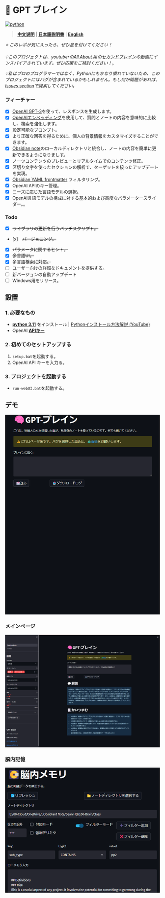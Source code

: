 # 🧠 GPT ブレイン
[![python](https://img.shields.io/badge/python-3.11-blue)](https://www.python.org/downloads/release/python-3112/)

>**[中文说明](./README_CN.md)** | **[日本語説明書](README_JP.md)** | **[English](../README.md)**

*⭐️ このレポが気に入ったら、ぜひ星を付けてください！*

*💡このプロジェクトは、youtuberの[All About AI](https://www.youtube.com/@AllAboutAI)の[セカンドブレイン](https://www.youtube.com/watch?v=1k2JpJRIoAA&ab_channel=AllAboutAI)の動画にインスパイアされています。ぜひ応援をご検討ください！*。

*💡私はプロのプログラマーではなく、Pythonにもかなり慣れていないため、このプロジェクトにはバグが含まれているかもしれません。もし何か問題があれば、[Issues section](https://github.com/sean1832/GPT-Brain/issues)で提案してください。*

### フィーチャー
- [x] [OpenAI GPT-3](https://platform.openai.com/docs/models/gpt-3)を使って、レスポンスを生成します。
- [x] [OpenAIエンベッディング](https://platform.openai.com/docs/guides/embeddings/what-are-embeddings)を使用して、質問とノートの内容を意味的に比較し、検索を強化します。
- [x] 設定可能なプロンプト。
- [x] より正確な回答を得るために、個人の背景情報をカスタマイズすることができます。
- [x] [Obsidian note](https://obsidian.md/)のローカルディレクトリと統合し、ノートの内容を簡単に更新できるようになりましす。
- [x] ノーツコンテンツのプレビューとリアルタイムでのコンテンツ修正。
- [x] 区切り文字を使ったセクションの解析で、ターゲットを絞ったアップデートを実現。
- [x] [Obsidian YAML frontmatter](https://help.obsidian.md/Editing+and+formatting/Metadata) フィルタリング。
- [x] OpenAI APIのキー管理。
- [x] ニーズに応じた言語モデルの選択。
- [x] OpenAI言語モデルの構成に対する基本的および高度なパラメータースライダー。。

### Todo
- [x] ~~ライブラリの更新を行うバッチスクリプト。~~
- [x]　~~バージョニング。~~
- [x] ~~パラメータに関するヒント。~~
- [x] ~~多言語UI。~~
- [x] ~~多言語検索に対応。~~
- [ ] ユーザー向けの詳細なドキュメントを提供する。
- [ ] 新バージョンの自動アップデート
- [ ] Windows用をリリース。

## 設置
### 1. 必要なもの
- **[python 3.11](https://www.python.org/downloads)** をインストール | [Pythonインストール方法解説 (YouTube)](https://youtu.be/HBxCHonP6Ro?t=105)
- OpenAI **[APIキー](https://platform.openai.com/account/api-keys)**
### 2. 初めてのセットアップする
1. `setup.bat`を起動する。
2. OpenAI API キーを入力る。

### 3. プロジェクトを起動する
- `run-webUI.bat`を起動する。


## デモ
![](images/demo_menu_jp.gif)
### メインページ
![screenshot1](images/menu_jp.png)
### 脳内記憶
![screenshot2](images/memory_jp.png)
